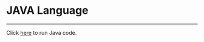 # JAVA Language
---
Click [here](https://www.onlinegdb.com/online_java_compiler"compiler") to run Java code.
